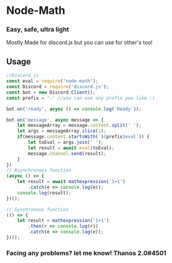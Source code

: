 # Node-Math
### Easy, safe, ultra light

Mostly Made for discord.js but you can use for other's too!

## Usage 
```js
//Discord.js
const eval = require("node-math");
const Discord = require('discord.js');
const bot = new Discord.Client();
const prefix = '-' //you can use any prefix you like :)

bot.on('ready', async () => console.log('Ready'));

bot.on('message', async message => {
    let messageArray = message.content.split(' ');
    let args = messageArray.slice(1);
    if(message.content.startsWith(`${prefix}eval`)) {
        let toEval = args.join(' ');
        let result = await eval(toEval);
        message.channel.send(result);
    }
})
// Asynchronous function
(async () => {
    let result = await mathexpression('1+1')
        .catch(e => console.log(e));
    console.log(result);
})();

// Synchronous function
(() => {
    let result = mathexpression('1+1')
        .then(r => console.log(r))
        .catch(e => console.log(e));
})();
```
### Facing any problems? let me know! Thanos 2.0#4501
